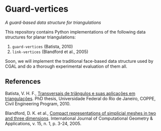 # Guard-vertices
*A guard-based data structure for triangulations*

This repository contains Python implementations of the following data structures for planar triangulations:
1. `guard-vertices` (Batista, 2010)
2. `link-vertices` (Blandford et al., 2005)

Soon, we will implement the traditional face-based data structure used by CGAL and do a thorough experimental evaluation of them all.

## References

Batista, V. H. F., [Transversais de triângulos e suas aplicações em triangulações](http://objdig.ufrj.br/60/teses/coppe_d/VicenteHelanoFeitosaBatista.pdf). PhD thesis, Universidade Federal do Rio de Janeiro, COPPE, Civil Engineering Program, 2010.  

Blandford, D. K. et al., [Compact representations of simplicial meshes in two and three dimensions](https://www.worldscientific.com/doi/abs/10.1142/S0218195905001580). International Journal of Computational Geometry \& Applications, v. 15, n. 1, p. 3-24, 2005.
